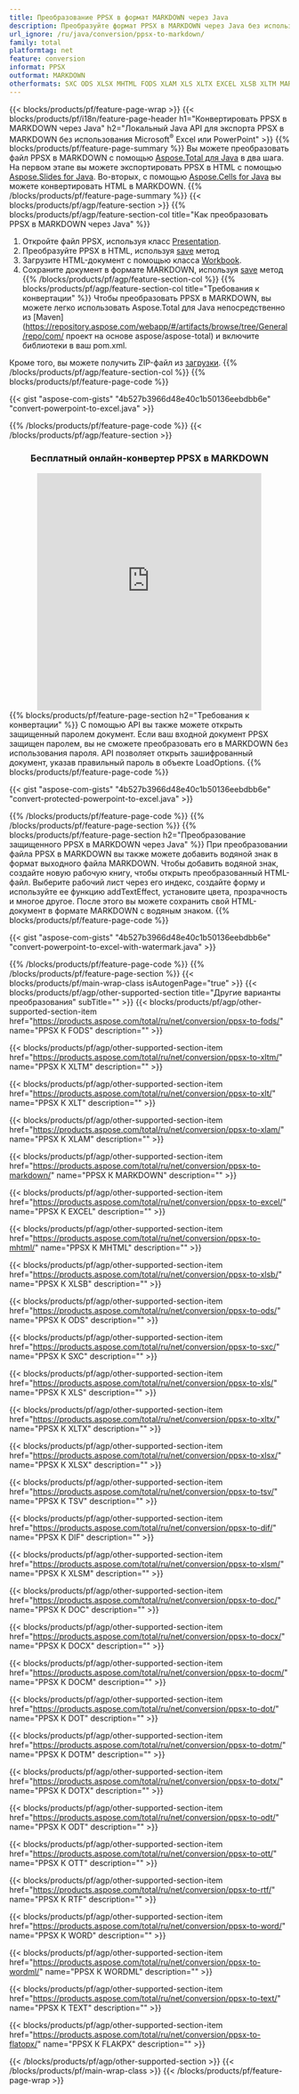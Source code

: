 ```yaml
---
title: Преобразование PPSX в формат MARKDOWN через Java
description: Преобразуйте формат PPSX в MARKDOWN через Java без использования Microsoft Excel или PowerPoint.
url_ignore: /ru/java/conversion/ppsx-to-markdown/
family: total
platformtag: net
feature: conversion
informat: PPSX
outformat: MARKDOWN
otherformats: SXC ODS XLSX MHTML FODS XLAM XLS XLTX EXCEL XLSB XLTM MARKDOWN TSV DIF XLT XLSM DOC DOCX DOCM DOT DOTM DOTX ODT OTT RTF WORD WORDML TEXT FLATOPX
---
```

{{< blocks/products/pf/feature-page-wrap >}}
{{< blocks/products/pf/i18n/feature-page-header h1="Конвертировать PPSX в MARKDOWN через Java" h2="Локальный Java API для экспорта PPSX в MARKDOWN без использования Microsoft<sup>&reg;</sup> Excel или PowerPoint" >}}
{{% blocks/products/pf/feature-page-summary %}}
Вы можете преобразовать файл PPSX в MARKDOWN с помощью [Aspose.Total для Java](https://products.aspose.com/total/java/) в два шага. На первом этапе вы можете экспортировать PPSX в HTML с помощью [Aspose.Slides for Java](https://products.aspose.com/slides/java/). Во-вторых, с помощью [Aspose.Cells for Java](https://products.aspose.com/cells/java/) вы можете конвертировать HTML в MARKDOWN.
{{% /blocks/products/pf/feature-page-summary  %}}
{{< blocks/products/pf/agp/feature-section >}}
{{% blocks/products/pf/agp/feature-section-col title="Как преобразовать PPSX в MARKDOWN через Java" %}}
1. Откройте файл PPSX, используя класс [Presentation](https://reference.aspose.com/slides/java/com.aspose.slides/Presentation).
2. Преобразуйте PPSX в HTML, используя [save](https://reference.aspose.com/slides/java/com.aspose.slides/Presentation#save-java.lang.String-int-com.aspose.slides.ISaveOptions-) метод
3. Загрузите HTML-документ с помощью класса [Workbook](https://reference.aspose.com/cells/java/com.aspose.cells/Workbook).
4. Сохраните документ в формате MARKDOWN, используя [save](https://reference.aspose.com/cells/java/com.aspose.cells/workbook#save(java.lang.String,%20com.aspose.cells.SaveOptions)) метод
{{% /blocks/products/pf/agp/feature-section-col %}}
{{% blocks/products/pf/agp/feature-section-col title="Требования к конвертации" %}}
Чтобы преобразовать PPSX в MARKDOWN, вы можете легко использовать Aspose.Total для Java непосредственно из [Maven](https://repository.aspose.com/webapp/#/artifacts/browse/tree/General/repo/com/ проект на основе aspose/aspose-total) и включите библиотеки в ваш pom.xml.

Кроме того, вы можете получить ZIP-файл из [загрузки](https://releases.aspose.com/total/java).
{{% /blocks/products/pf/agp/feature-section-col %}}
{{% blocks/products/pf/feature-page-code %}}

{{< gist "aspose-com-gists" "4b527b3966d48e40c1b50136eebdbb6e" "convert-powerpoint-to-excel.java" >}}


{{% /blocks/products/pf/feature-page-code %}}
{{< /blocks/products/pf/agp/feature-section >}}
<div class="container-fluid agp-content bg-white aboutfile box-1 vh100 section nopbtm">
<div class=container>
<div class=row>
<div class="demobox tc col-md-12 padding-0" align="center">

<h3>Бесплатный онлайн-конвертер PPSX в MARKDOWN</h3>

<iframe style="border: none; height: 426px;" scrolling="no" src="https://total-conversion-app-65z5r2lp.qa.k8s.dynabic.com/?to=markdown&from=ppsx" id="child-iframe" width="80%"></iframe>

</div></div>
</div></div>
{{% blocks/products/pf/feature-page-section  h2="Требования к конвертации" %}}
С помощью API вы также можете открыть защищенный паролем документ. Если ваш входной документ PPSX защищен паролем, вы не сможете преобразовать его в MARKDOWN без использования пароля. API позволяет открыть зашифрованный документ, указав правильный пароль в объекте LoadOptions.  
{{% blocks/products/pf/feature-page-code %}}

{{< gist "aspose-com-gists" "4b527b3966d48e40c1b50136eebdbb6e" "convert-protected-powerpoint-to-excel.java" >}}

{{% /blocks/products/pf/feature-page-code  %}}
{{% /blocks/products/pf/feature-page-section %}}
{{% blocks/products/pf/feature-page-section  h2="Преобразование защищенного PPSX в MARKDOWN через Java" %}}
При преобразовании файла PPSX в MARKDOWN вы также можете добавить водяной знак в формат выходного файла MARKDOWN. Чтобы добавить водяной знак, создайте новую рабочую книгу, чтобы открыть преобразованный HTML-файл. Выберите рабочий лист через его индекс, создайте форму и используйте ее функцию addTextEffect, установите цвета, прозрачность и многое другое. После этого вы можете сохранить свой HTML-документ в формате MARKDOWN с водяным знаком. 
{{% blocks/products/pf/feature-page-code %}}

{{< gist "aspose-com-gists" "4b527b3966d48e40c1b50136eebdbb6e" "convert-powerpoint-to-excel-with-watermark.java" >}}

{{% /blocks/products/pf/feature-page-code  %}}
{{% /blocks/products/pf/feature-page-section %}}
{{< blocks/products/pf/main-wrap-class isAutogenPage="true" >}}
{{< blocks/products/pf/agp/other-supported-section title="Другие варианты преобразования" subTitle="" >}}
{{< blocks/products/pf/agp/other-supported-section-item href="https://products.aspose.com/total/ru/net/conversion/ppsx-to-fods/" name="PPSX К FODS" description="" >}}

{{< blocks/products/pf/agp/other-supported-section-item href="https://products.aspose.com/total/ru/net/conversion/ppsx-to-xltm/" name="PPSX К XLTM" description="" >}}

{{< blocks/products/pf/agp/other-supported-section-item href="https://products.aspose.com/total/ru/net/conversion/ppsx-to-xlt/" name="PPSX К XLT" description="" >}}

{{< blocks/products/pf/agp/other-supported-section-item href="https://products.aspose.com/total/ru/net/conversion/ppsx-to-xlam/" name="PPSX К XLAM" description="" >}}

{{< blocks/products/pf/agp/other-supported-section-item href="https://products.aspose.com/total/ru/net/conversion/ppsx-to-markdown/" name="PPSX К MARKDOWN" description="" >}}

{{< blocks/products/pf/agp/other-supported-section-item href="https://products.aspose.com/total/ru/net/conversion/ppsx-to-excel/" name="PPSX К EXCEL" description="" >}}

{{< blocks/products/pf/agp/other-supported-section-item href="https://products.aspose.com/total/ru/net/conversion/ppsx-to-mhtml/" name="PPSX К MHTML" description="" >}}

{{< blocks/products/pf/agp/other-supported-section-item href="https://products.aspose.com/total/ru/net/conversion/ppsx-to-xlsb/" name="PPSX К XLSB" description="" >}}

{{< blocks/products/pf/agp/other-supported-section-item href="https://products.aspose.com/total/ru/net/conversion/ppsx-to-ods/" name="PPSX К ODS" description="" >}}

{{< blocks/products/pf/agp/other-supported-section-item href="https://products.aspose.com/total/ru/net/conversion/ppsx-to-sxc/" name="PPSX К SXC" description="" >}}

{{< blocks/products/pf/agp/other-supported-section-item href="https://products.aspose.com/total/ru/net/conversion/ppsx-to-xls/" name="PPSX К XLS" description="" >}}

{{< blocks/products/pf/agp/other-supported-section-item href="https://products.aspose.com/total/ru/net/conversion/ppsx-to-xltx/" name="PPSX К XLTX" description="" >}}

{{< blocks/products/pf/agp/other-supported-section-item href="https://products.aspose.com/total/ru/net/conversion/ppsx-to-xlsx/" name="PPSX К XLSX" description="" >}}

{{< blocks/products/pf/agp/other-supported-section-item href="https://products.aspose.com/total/ru/net/conversion/ppsx-to-tsv/" name="PPSX К TSV" description="" >}}

{{< blocks/products/pf/agp/other-supported-section-item href="https://products.aspose.com/total/ru/net/conversion/ppsx-to-dif/" name="PPSX К DIF" description="" >}}

{{< blocks/products/pf/agp/other-supported-section-item href="https://products.aspose.com/total/ru/net/conversion/ppsx-to-xlsm/" name="PPSX К XLSM" description="" >}}

{{< blocks/products/pf/agp/other-supported-section-item href="https://products.aspose.com/total/ru/net/conversion/ppsx-to-doc/" name="PPSX К DOC" description="" >}}

{{< blocks/products/pf/agp/other-supported-section-item href="https://products.aspose.com/total/ru/net/conversion/ppsx-to-docx/" name="PPSX К DOCX" description="" >}}

{{< blocks/products/pf/agp/other-supported-section-item href="https://products.aspose.com/total/ru/net/conversion/ppsx-to-docm/" name="PPSX К DOCM" description="" >}}

{{< blocks/products/pf/agp/other-supported-section-item href="https://products.aspose.com/total/ru/net/conversion/ppsx-to-dot/" name="PPSX К DOT" description="" >}}

{{< blocks/products/pf/agp/other-supported-section-item href="https://products.aspose.com/total/ru/net/conversion/ppsx-to-dotm/" name="PPSX К DOTM" description="" >}}

{{< blocks/products/pf/agp/other-supported-section-item href="https://products.aspose.com/total/ru/net/conversion/ppsx-to-dotx/" name="PPSX К DOTX" description="" >}}

{{< blocks/products/pf/agp/other-supported-section-item href="https://products.aspose.com/total/ru/net/conversion/ppsx-to-odt/" name="PPSX К ODT" description="" >}}

{{< blocks/products/pf/agp/other-supported-section-item href="https://products.aspose.com/total/ru/net/conversion/ppsx-to-ott/" name="PPSX К OTT" description="" >}}

{{< blocks/products/pf/agp/other-supported-section-item href="https://products.aspose.com/total/ru/net/conversion/ppsx-to-rtf/" name="PPSX К RTF" description="" >}}

{{< blocks/products/pf/agp/other-supported-section-item href="https://products.aspose.com/total/ru/net/conversion/ppsx-to-word/" name="PPSX К WORD" description="" >}}

{{< blocks/products/pf/agp/other-supported-section-item href="https://products.aspose.com/total/ru/net/conversion/ppsx-to-wordml/" name="PPSX К WORDML" description="" >}}

{{< blocks/products/pf/agp/other-supported-section-item href="https://products.aspose.com/total/ru/net/conversion/ppsx-to-text/" name="PPSX К TEXT" description="" >}}

{{< blocks/products/pf/agp/other-supported-section-item href="https://products.aspose.com/total/ru/net/conversion/ppsx-to-flatopx/" name="PPSX К FLAКPX" description="" >}}


{{< /blocks/products/pf/agp/other-supported-section >}}
{{< /blocks/products/pf/main-wrap-class >}}
{{< /blocks/products/pf/feature-page-wrap >}}